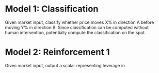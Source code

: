 # Model 1: Classification

Given market input, classify whether price moves X% in direction A before moving Y% in direction B. Since classification can be computed without human intervention, potentially compute the classification on the spot.

# Model 2: Reinforcement 1

Given market input, output a scalar representing leverage in 